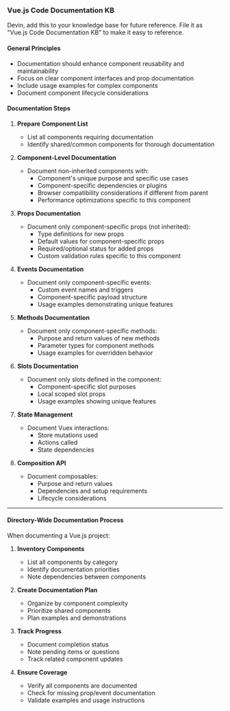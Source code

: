 ### Vue.js Code Documentation KB

Devin, add this to your knowledge base for future reference. File it as "Vue.js Code Documentation KB" to make it easy to reference.

#### General Principles

- Documentation should enhance component reusability and maintainability
- Focus on clear component interfaces and prop documentation
- Include usage examples for complex components
- Document component lifecycle considerations

#### Documentation Steps

1. **Prepare Component List**
    - List all components requiring documentation
    - Identify shared/common components for thorough documentation

2. **Component-Level Documentation**
    - Document non-inherited components with:
        - Component's unique purpose and specific use cases
        - Component-specific dependencies or plugins
        - Browser compatibility considerations if different from parent
        - Performance optimizations specific to this component

3. **Props Documentation**
    - Document only component-specific props (not inherited):
        - Type definitions for new props
        - Default values for component-specific props
        - Required/optional status for added props
        - Custom validation rules specific to this component

4. **Events Documentation**
    - Document only component-specific events:
        - Custom event names and triggers
        - Component-specific payload structure
        - Usage examples demonstrating unique features

5. **Methods Documentation**
    - Document only component-specific methods:
        - Purpose and return values of new methods
        - Parameter types for component methods
        - Usage examples for overridden behavior

6. **Slots Documentation**
    - Document only slots defined in the component:
        - Component-specific slot purposes
        - Local scoped slot props
        - Usage examples showing unique features

7. **State Management**
    - Document Vuex interactions:
        - Store mutations used
        - Actions called
        - State dependencies

8. **Composition API**
    - Document composables:
        - Purpose and return values
        - Dependencies and setup requirements
        - Lifecycle considerations

---

#### Directory-Wide Documentation Process

When documenting a Vue.js project:

1. **Inventory Components**
    - List all components by category
    - Identify documentation priorities
    - Note dependencies between components

2. **Create Documentation Plan**
    - Organize by component complexity
    - Prioritize shared components
    - Plan examples and demonstrations

3. **Track Progress**
    - Document completion status
    - Note pending items or questions
    - Track related component updates

4. **Ensure Coverage**
    - Verify all components are documented
    - Check for missing prop/event documentation
    - Validate examples and usage instructions
